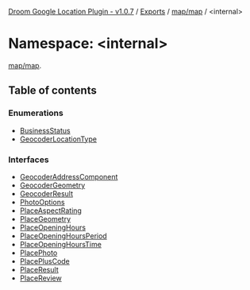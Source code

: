 [Droom Google Location Plugin - v1.0.7](../README.md) / [Exports](../modules.md) / [map/map](map_map.md) / <internal\>

# Namespace: <internal\>

[map/map](map_map.md).<internal>

## Table of contents

### Enumerations

- [BusinessStatus](../enums/map_map._internal_.BusinessStatus.md)
- [GeocoderLocationType](../enums/map_map._internal_.GeocoderLocationType.md)

### Interfaces

- [GeocoderAddressComponent](../interfaces/map_map._internal_.GeocoderAddressComponent.md)
- [GeocoderGeometry](../interfaces/map_map._internal_.GeocoderGeometry.md)
- [GeocoderResult](../interfaces/map_map._internal_.GeocoderResult.md)
- [PhotoOptions](../interfaces/map_map._internal_.PhotoOptions.md)
- [PlaceAspectRating](../interfaces/map_map._internal_.PlaceAspectRating.md)
- [PlaceGeometry](../interfaces/map_map._internal_.PlaceGeometry.md)
- [PlaceOpeningHours](../interfaces/map_map._internal_.PlaceOpeningHours.md)
- [PlaceOpeningHoursPeriod](../interfaces/map_map._internal_.PlaceOpeningHoursPeriod.md)
- [PlaceOpeningHoursTime](../interfaces/map_map._internal_.PlaceOpeningHoursTime.md)
- [PlacePhoto](../interfaces/map_map._internal_.PlacePhoto.md)
- [PlacePlusCode](../interfaces/map_map._internal_.PlacePlusCode.md)
- [PlaceResult](../interfaces/map_map._internal_.PlaceResult.md)
- [PlaceReview](../interfaces/map_map._internal_.PlaceReview.md)
